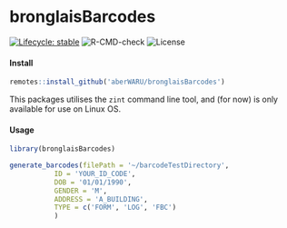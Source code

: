 # bronglaisBarcodes

[![Lifecycle: stable](https://img.shields.io/badge/lifecycle-stable-brightgreen.svg)](https://lifecycle.r-lib.org/articles/stages.html#stable) ![R-CMD-check](https://github.com/aberWARU/bronglaisBarcodes/workflows/R-CMD-check/badge.svg?branch=master) ![License](https://img.shields.io/badge/license-GNU%20GPL%20v3.0-blue.svg "GNU GPL v3.0")


#### Install

```r
remotes::install_github('aberWARU/bronglaisBarcodes')
```

This packages utilises the `zint` command line tool, and (for now) is only available for use on Linux OS. 


#### Usage

```R
library(bronglaisBarcodes)

generate_barcodes(filePath = '~/barcodeTestDirectory',
           ID = 'YOUR_ID_CODE',
           DOB = '01/01/1990',
           GENDER = 'M',
           ADDRESS = 'A_BUILDING',
           TYPE = c('FORM', 'LOG', 'FBC')
           )
```


